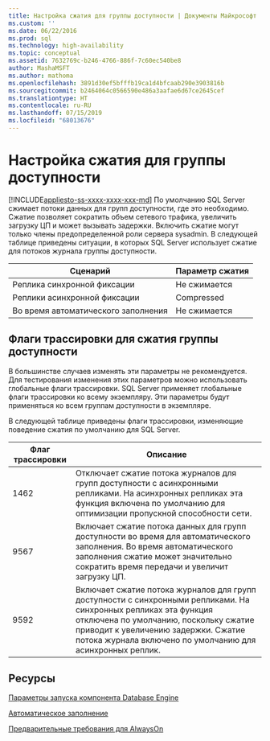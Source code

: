 ```yaml
---
title: Настройка сжатия для группы доступности | Документы Майкрософт
ms.custom: ''
ms.date: 06/22/2016
ms.prod: sql
ms.technology: high-availability
ms.topic: conceptual
ms.assetid: 7632769c-b246-4766-886f-7c60ec540be8
author: MashaMSFT
ms.author: mathoma
ms.openlocfilehash: 3891d30ef5bfffb19ca1d4bfcaab290e3903816b
ms.sourcegitcommit: b2464064c0566590e486a3aafae6d67ce2645cef
ms.translationtype: HT
ms.contentlocale: ru-RU
ms.lasthandoff: 07/15/2019
ms.locfileid: "68013676"
---
```

# <a name="tune-compression-for-availability-group"></a>Настройка сжатия для группы доступности
[!INCLUDE[appliesto-ss-xxxx-xxxx-xxx-md](../../../includes/appliesto-ss-xxxx-xxxx-xxx-md.md)]
По умолчанию SQL Server сжимает потоки данных для групп доступности, где это необходимо. Сжатие позволяет сократить объем сетевого трафика, увеличить загрузку ЦП и может вызывать задержки. Включить сжатие могут только члены предопределенной роли сервера sysadmin. В следующей таблице приведены ситуации, в которых SQL Server использует сжатие для потоков журнала группы доступности.

| Сценарий | Параметр сжатия
| ---- | ----
| Реплика синхронной фиксации | Не сжимается
| Реплики асинхронной фиксации | Compressed
| Во время автоматического заполнения | Не сжимается

## <a name="trace-flags-for-availability-group-compression"></a>Флаги трассировки для сжатия группы доступности 

В большинстве случаев изменять эти параметры не рекомендуется. Для тестирования изменения этих параметров можно использовать глобальные флаги трассировки. SQL Server применяет глобальные флаги трассировки ко всему экземпляру. Эти параметры будут применяться ко всем группам доступности в экземпляре.  

В следующей таблице приведены флаги трассировки, изменяющие поведение сжатия по умолчанию для SQL Server. 

Флаг трассировки | Описание
------------- | -------------
1462          | Отключает сжатие потока журналов для групп доступности с асинхронными репликами. На асинхронных репликах эта функция включена по умолчанию для оптимизации пропускной способности сети.
9567          | Включает сжатие потока данных для групп доступности во время для автоматического заполнения. Во время автоматического заполнения сжатие может значительно сократить время передачи и увеличит загрузку ЦП.
9592          | Включает сжатие потока журналов для групп доступности с синхронными репликами. На синхронных репликах эта функция отключена по умолчанию, поскольку сжатие приводит к увеличению задержки. Сжатие потока журнала включено по умолчанию для асинхронных реплик.


## <a name="resources"></a>Ресурсы


[Параметры запуска компонента Database Engine](../../../database-engine/configure-windows/database-engine-service-startup-options.md)

[Автоматическое заполнение](https://msdn.microsoft.com/library/mt735149(SQL.130).aspx)

[Предварительные требования для AlwaysOn](prereqs-restrictions-recommendations-always-on-availability.md) 
